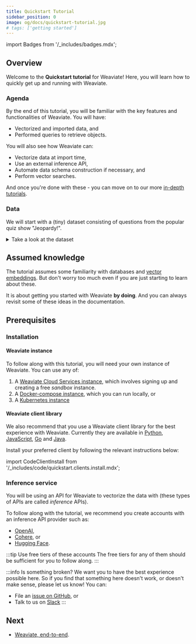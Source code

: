 ```yaml
---
title: Quickstart Tutorial
sidebar_position: 0
image: og/docs/quickstart-tutorial.jpg
# tags: ['getting started']
---
```

import Badges from '/_includes/badges.mdx';

<Badges/>

## Overview

Welcome to the **Quickstart tutorial** for Weaviate! Here, you will learn how to quickly get up and running with Weaviate.

### Agenda

By the end of this tutorial, you will be familiar with the key features and functionalities of Weaviate. You will have:
- Vectorized and imported data, and
- Performed queries to retrieve objects.

You will also see how Weaviate can:
- Vectorize data at import time,
- Use an external inference API,
- Automate data schema construction if necessary, and
- Perform vector searches.

And once you're done with these - you can move on to our more [in-depth tutorials](../tutorials/index.md).

### Data

We will start with a (tiny) dataset consisting of questions from the popular quiz show "Jeopardy!".

<details>
  <summary>Take a look at the dataset</summary>

|    | Category   | Question                                                                                                          | Answer                  |
|---:|:-----------|:------------------------------------------------------------------------------------------------------------------|:------------------------|
|  0 | SCIENCE    | This organ removes excess glucose from the blood & stores it as glycogen                                          | Liver                   |
|  1 | ANIMALS    | It's the only living mammal in the order Proboseidea                                                              | Elephant                |
|  2 | ANIMALS    | The gavial looks very much like a crocodile except for this bodily feature                                        | the nose or snout       |
|  3 | ANIMALS    | Weighing around a ton, the eland is the largest species of this animal in Africa                                  | Antelope                |
|  4 | ANIMALS    | Heaviest of all poisonous snakes is this North American rattlesnake                                               | the diamondback rattler |
|  5 | SCIENCE    | 2000 news: the Gunnison sage grouse isn't just another northern sage grouse, but a new one of this classification | species                 |
|  6 | SCIENCE    | A metal that is "ductile" can be pulled into this while cold & under pressure                                     | wire                    |
|  7 | SCIENCE    | In 1953 Watson & Crick built a model of the molecular structure of this, the gene-carrying substance              | DNA                     |
|  8 | SCIENCE    | Changes in the tropospheric layer of this are what gives us weather                                               | the atmosphere          |
|  9 | SCIENCE    | In 70-degree air, a plane traveling at about 1,130 feet per second breaks it                                      | Sound barrier           |

</details>

## Assumed knowledge

The tutorial assumes some familiarity with databases and [vector embeddings](/blog/vector-embeddings-explained). But don't worry too much even if you are just starting to learn about these.

It is about getting you started with Weaviate **by doing**. And you can always revisit some of these ideas in the documentation.

## Prerequisites

### Installation

#### Weaviate instance

To follow along with this tutorial, you will need your own instance of Weaviate. You can use any of:
1. A [Weaviate Cloud Services instance](../../wcs/quickstart.mdx), which involves signing up and creating a free *sandbox* instance.
1. A [Docker-compose instance](../installation/docker-compose.md), which you can run locally, or
1. A [Kubernetes instance](../installation/kubernetes.md)

#### Weaviate client library

We also recommend that you use a Weaviate client library for the best experience with Weaviate. Currently they are available in [Python](../client-libraries/python.md), [JavaScript](../client-libraries/javascript.md), [Go](../client-libraries/go.md) and [Java](../client-libraries/go.md).

Install your preferred client by following the relevant instructions below:

import CodeClientInstall from '/_includes/code/quickstart.clients.install.mdx';

<CodeClientInstall />

### Inference service

You will be using an API for Weaviate to vectorize the data with (these types of APIs are called *inference* APIs).

To follow along with the tutorial, we recommend you create accounts with an inference API provider such as:
* [OpenAI](https://platform.openai.com/docs/guides/embeddings),
* [Cohere](https://docs.cohere.ai/reference/embed), or
* [Hugging Face](https://huggingface.co/docs/api-inference/index).

:::tip Use free tiers of these accounts
The free tiers for any of them should be sufficient for you to follow along.
:::

:::info Is something broken?
We want you to have the best experience possible here. So if you find that something here doesn't work, or doesn't make sense, please let us know! You can:
- File an [issue on GitHub](https://github.com/weaviate/weaviate-io/issues), or
- Talk to us on [Slack](https://weaviate.io/slack)
:::

## Next

- [Weaviate, end-to-end](./end-to-end.md).
